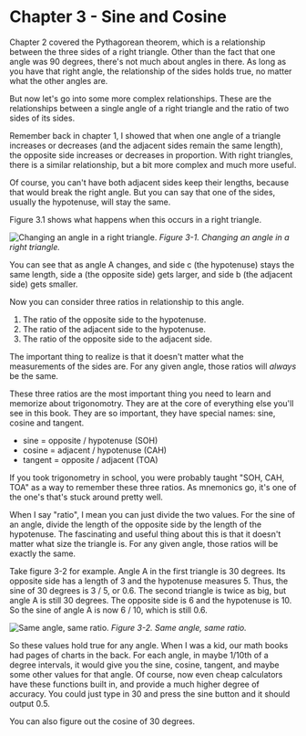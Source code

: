 # Chapter 3 - Sine and Cosine

Chapter 2 covered the Pythagorean theorem, which is a relationship between the three sides of a right triangle. Other than the fact that one angle was 90 degrees, there's not much about angles in there. As long as you have that right angle, the relationship of the sides holds true, no matter what the other angles are.

But now let's go into some more complex relationships. These are the relationships between a single angle of a right triangle and the ratio of two sides of its sides.

Remember back in chapter 1, I showed that when one angle of a triangle increases or decreases (and the adjacent sides remain the same length), the opposite side increases or decreases in proportion. With right triangles, there is a similar relationship, but a bit more complex and much more useful.

Of course, you can't have both adjacent sides keep their lengths, because that would break the right angle. But you can say that one of the sides, usually the hypotenuse, will stay the same.

Figure 3.1 shows what happens when this occurs in a right triangle.

![Changing an angle in a right triangle.](images/ch03/figure_3-1.png)
*Figure 3-1. Changing an angle in a right triangle.*

You can see that as angle A changes, and side c (the hypotenuse) stays the same length, side a (the opposite side) gets larger, and side b (the adjacent side) gets smaller.

Now you can consider three ratios in relationship to this angle. 

1. The ratio of the opposite side to the hypotenuse.
2. The ratio of the adjacent side to the hypotenuse.
3. The ratio of the opposite side to the adjacent side.

The important thing to realize is that it doesn't matter what the measurements of the sides are. For any given angle, those ratios will *always* be the same.

These three ratios are the most important thing you need to learn and memorize about trigonomotry. They are at the core of everything else you'll see in this book. They are so important, they have special names: sine, cosine and tangent.

- sine = opposite / hypotenuse (SOH)
- cosine = adjacent / hypotenuse (CAH)
- tangent = opposite / adjacent (TOA)

If you took trigonometry in school, you were probably taught "SOH, CAH, TOA" as a way to remember these three ratios. As mnemonics go, it's one of the one's that's stuck around pretty well.

When I say "ratio", I mean you can just divide the two values. For the sine of an angle, divide the length of the opposite side by the length of the hypotenuse. The fascinating and useful thing about this is that it doesn't matter what size the triangle is. For any given angle, those ratios will be exactly the same.

Take figure 3-2 for example. Angle A in the first triangle is 30 degrees. Its opposite side has a length of 3 and the hypotenuse measures 5. Thus, the sine of 30 degrees is 3 / 5, or 0.6. The second triangle is twice as big, but angle A is still 30 degrees. The opposite side is 6 and the hypotenuse is 10. So the sine of angle A is now 6 / 10, which is still 0.6.

![Same angle, same ratio.](images/ch03/figure_3-2.png)
*Figure 3-2. Same angle, same ratio.*

So these values hold true for any angle. When I was a kid, our math books had pages of charts in the back. For each angle, in maybe 1/10th of a degree intervals, it would give you the sine, cosine, tangent, and maybe some other values for that angle. Of course, now even cheap calculators have these functions built in, and provide a much higher degree of accuracy. You could just type in 30 and press the sine button and it should output 0.5.

You can also figure out the cosine of 30 degrees. 
